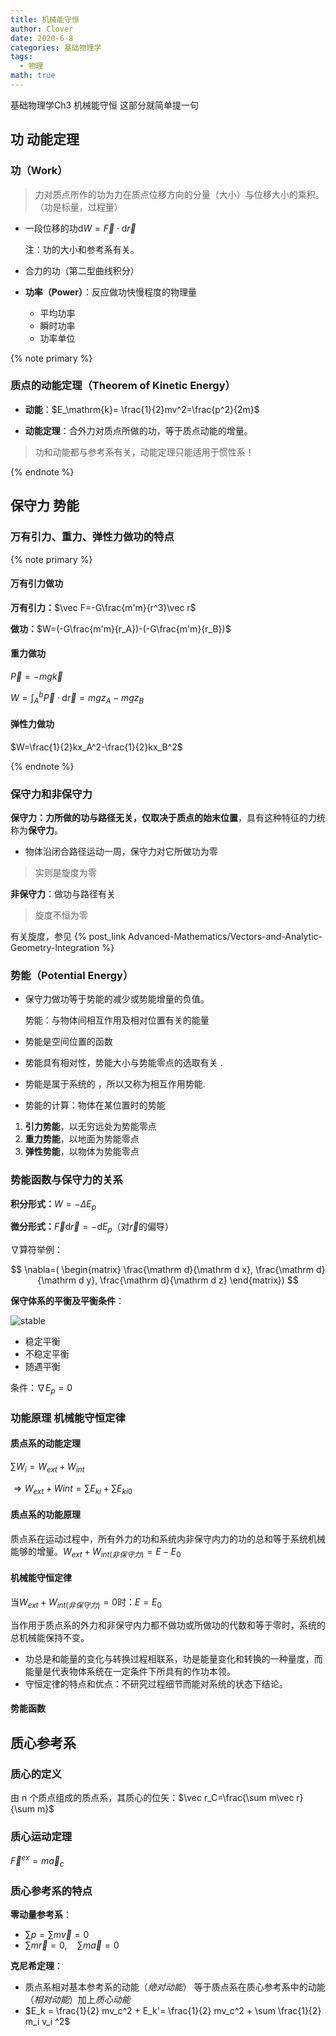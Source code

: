 ```yaml
---
title: 机械能守恒
author: Clover
date: 2020-6-8
categories: 基础物理学
tags:
  - 物理
math: true
---
```

基础物理学Ch3 机械能守恒 这部分就简单提一句

<!-- more -->

## 功 动能定理

### 功（Work）

> 力对质点所作的功为力在质点位移方向的分量（大小）与位移大小的乘积。（功是标量，过程量）

- 一段位移的功$\mathrm dW=\vec F\cdot \mathrm d {\vec r}$

  注：功的大小和参考系有关。

- 合力的功（第二型曲线积分）

- **功率（Power）**：反应做功快慢程度的物理量

  - 平均功率
  - 瞬时功率
  - 功率单位

{% note primary %}

### 质点的动能定理（Theorem of Kinetic Energy）

- **动能**：$E_\mathrm{k}= \frac{1}{2}mv^2=\frac{p^2}{2m}$

- **动能定理**：合外力对质点所做的功，等于质点动能的增量。

> 功和动能都与参考系有关，动能定理只能适用于惯性系！

{% endnote %}

## 保守力 势能

### 万有引力、重力、弹性力做功的特点

{% note primary %}

#### 万有引力做功

**万有引力：**$\vec F=-G\frac{m'm}{r^3}\vec r$

**做功：**$W=(-G\frac{m'm}{r_A})-(-G\frac{m'm}{r_B})$

#### 重力做功

$\vec P=-mg\vec k$

$W=\int_A^b \vec P \cdot \mathrm d \vec r=mgz_A-mgz_B$

#### 弹性力做功

$W=\frac{1}{2}kx_A^2-\frac{1}{2}kx_B^2$

{% endnote %}

### 保守力和非保守力

**保守力：**力所做的功与路径无关，仅取决于质点的**始末位置**，具有这种特征的力统称为**保守力**。

- 物体沿闭合路径运动一周，保守力对它所做功为零

> 实则是旋度为零

**非保守力**：做功与路径有关

> 旋度不恒为零

有关旋度，参见 {% post_link Advanced-Mathematics/Vectors-and-Analytic-Geometry-Integration %}

### 势能（Potential Energy）

- 保守力做功等于势能的减少或势能增量的负值。

  势能：与物体间相互作用及相对位置有关的能量

- 势能是空间位置的函数

- 势能具有相对性，势能大小与势能零点的选取有关 .

- 势能是属于系统的 ，所以又称为相互作用势能.

- 势能的计算：物体在某位置时的势能

1. **引力势能**，以无穷远处为势能零点
2. **重力势能**，以地面为势能零点
3. **弹性势能**，以物体为势能零点

### 势能函数与保守力的关系

**积分形式：**$W= - \Delta E_p$

**微分形式：**$\vec F \mathrm d\vec r= -\mathrm d E_p$（对$\vec r$的偏导）

$\nabla$算符举例：

$$
\nabla=(
\begin{matrix}
\frac{\mathrm d}{\mathrm d x},
\frac{\mathrm d}{\mathrm d y},
\frac{\mathrm d}{\mathrm d z}
\end{matrix})
$$

**保守体系的平衡及平衡条件**：

![stable](03_0.jpg)

- 稳定平衡
- 不稳定平衡
- 随遇平衡

条件：$\nabla E_p=0$

### 功能原理 机械能守恒定律

#### 质点系的动能定理

$\sum W_i =W_{ext}+W_{int}$

$\Rightarrow W_{ext}+W{int}=\sum E_{ki}+ \sum E_{ki0}$

#### 质点系的功能原理

质点系在运动过程中，所有外力的功和系统内非保守内力的功的总和等于系统机械能够的增量。$W_{ext}+W_{int(非保守力)}=E-E_0$

#### 机械能守恒定律

当$W_{ext}+W_{int(非保守力)}=0$时：$E=E_0$

当作用于质点系的外力和非保守内力都不做功或所做功的代数和等于零时，系统的总机械能保持不变。

- 功总是和能量的变化与转换过程相联系，功是能量变化和转换的一种量度，而能量是代表物体系统在一定条件下所具有的作功本领。
- 守恒定律的特点和优点：不研究过程细节而能对系统的状态下结论。

#### 势能函数

## 质心参考系

### 质心的定义

由 n 个质点组成的质点系，其质心的位矢：$\vec r_C=\frac{\sum m\vec r}{\sum m}$

### 质心运动定理

$\vec F^{ex}=m\vec a_c$

### 质心参考系的特点

**零动量参考系**：

- $\sum p = \sum m\vec v = 0$
- $\sum m\vec r = 0,\quad \sum m\vec a =0$

**克尼希定理**：

- 质点系相对基本参考系的动能（_绝对动能_） 等于质点系在质心参考系中的动能（_相对动能_）加上*质心动能*
- $E_k = \frac{1}{2} mv_c^2 + E_k'= \frac{1}{2} mv_c^2 + \sum \frac{1}{2} m_i v_i ^2$
